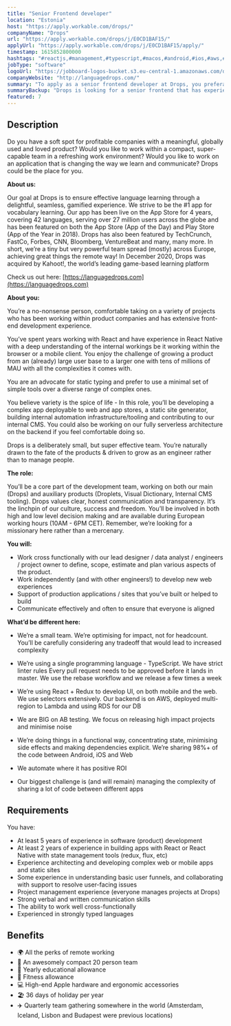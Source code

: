 ```yaml
---
title: "Senior Frontend developer"
location: "Estonia"
host: "https://apply.workable.com/drops/"
companyName: "Drops"
url: "https://apply.workable.com/drops/j/E0CD1BAF15/"
applyUrl: "https://apply.workable.com/drops/j/E0CD1BAF15/apply/"
timestamp: 1615852800000
hashtags: "#reactjs,#management,#typescript,#macos,#android,#ios,#aws,#analytics,#ui/ux"
jobType: "software"
logoUrl: "https://jobboard-logos-bucket.s3.eu-central-1.amazonaws.com/drops"
companyWebsite: "http://languagedrops.com/"
summary: "To apply as a senior frontend developer at Drops, you preferably need to have 2 years of experience in building apps with React or React Native with state management tools."
summaryBackup: "Drops is looking for a senior frontend that has experience in: #reactjs, #management, #typescript."
featured: 7
---
```


## Description

Do you have a soft spot for profitable companies with a meaningful, globally used and loved product? Would you like to work within a compact, super-capable team in a refreshing work environment? Would you like to work on an application that is changing the way we learn and communicate? Drops could be the place for you.

**About us:**

Our goal at Drops is to ensure effective language learning through a delightful, seamless, gamified experience. We strive to be the #1 app for vocabulary learning. Our app has been live on the App Store for 4 years, covering 42 languages, serving over 27 million users across the globe and has been featured on both the App Store (App of the Day) and Play Store (App of the Year in 2018). Drops has also been featured by TechCrunch, FastCo, Forbes, CNN, Bloomberg, VentureBeat and many, many more. In short, we’re a tiny but very powerful team spread (mostly) across Europe, achieving great things the remote way! In December 2020, Drops was acquired by Kahoot!, the world’s leading game-based learning platform

Check us out here: [https://languagedrops.com](https://languagedrops.com)

**About you:**

You’re a no-nonsense person, comfortable taking on a variety of projects who has been working within product companies and has extensive front-end development experience.

You’ve spent years working with React and have experience in React Native with a deep understanding of the internal workings be it working within the browser or a mobile client. You enjoy the challenge of growing a product from an (already) large user base to a larger one with tens of millions of MAU with all the complexities it comes with.

You are an advocate for static typing and prefer to use a minimal set of simple tools over a diverse range of complex ones.

You believe variety is the spice of life - In this role, you’ll be developing a complex app deployable to web and app stores, a static site generator, building internal automation infrastructure/tooling and contributing to our internal CMS. You could also be working on our fully serverless architecture on the backend if you feel comfortable doing so.

Drops is a deliberately small, but super effective team. You’re naturally drawn to the fate of the products & driven to grow as an engineer rather than to manage people.

**The role:**

You’ll be a core part of the development team, working on both our main (Drops) and auxiliary products (Droplets, Visual Dictionary, Internal CMS tooling). Drops values clear, honest communication and transparency. It’s the linchpin of our culture, success and freedom. You’ll be involved in both high and low level decision making and are available during European working hours (10AM - 6PM CET). Remember, we’re looking for a missionary here rather than a mercenary.

**You will:**

*   Work cross functionally with our lead designer / data analyst / engineers / project owner to define, scope, estimate and plan various aspects of the product.
*   Work independently (and with other engineers!) to develop new web experiences
*   Support of production applications / sites that you’ve built or helped to build
*   Communicate effectively and often to ensure that everyone is aligned

**What’d be different here:**

*   We’re a small team. We’re optimising for impact, not for headcount. You’ll be carefully considering any tradeoff that would lead to increased complexity
*   We’re using a single programming language - TypeScript. We have strict linter rules Every pull request needs to be approved before it lands in master. We use the rebase workflow and we release a few times a week
*   We’re using React + Redux to develop UI, on both mobile and the web. We use selectors extensively. Our backend is on AWS, deployed multi-region to Lambda and using RDS for our DB

*   We are BIG on AB testing. We focus on releasing high impact projects and minimise noise

*   We’re doing things in a functional way, concentrating state, minimising side effects and making dependencies explicit. We’re sharing 98%+ of the code between Android, iOS and Web
*   We automate where it has positive ROI
*   Our biggest challenge is (and will remain) managing the complexity of sharing a lot of code between different apps

## Requirements

You have:

*   At least 5 years of experience in software (product) development
*   At least 2 years of experience in building apps with React or React Native with state management tools (redux, flux, etc)
*   Experience architecting and developing complex web or mobile apps and static sites
*   Some experience in understanding basic user funnels, and collaborating with support to resolve user-facing issues
*   Project management experience (everyone manages projects at Drops)
*   Strong verbal and written communication skills
*   The ability to work well cross-functionally
*   Experienced in strongly typed languages

## Benefits

*   🌍 All the perks of remote working
*   👥 An awesomely compact 20 person team
*   🧠 Yearly educational allowance
*   💪 Fitness allowance
*   💻 High-end Apple hardware and ergonomic accessories
*   🏖 36 days of holiday per year
*   ✈️ Quarterly team gathering somewhere in the world (Amsterdam, Iceland, Lisbon and Budapest were previous locations)
